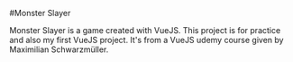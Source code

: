 #Monster Slayer

Monster Slayer is a game created with VueJS.
This project is for practice and also my first VueJS project.
It's from a VueJS udemy course given by Maximilian Schwarzmüller.